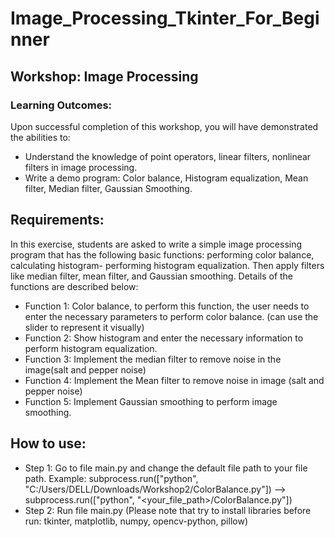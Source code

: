 # Image_Processing_Tkinter_For_Beginner
## Workshop: Image Processing
### Learning Outcomes:
Upon successful completion of this workshop, you will have demonstrated the abilities to:
- Understand the knowledge of point operators, linear filters, nonlinear filters in image processing.
- Write a demo program: Color balance, Histogram equalization, Mean filter, Median filter, Gaussian Smoothing.
## Requirements:
In this exercise, students are asked to write a simple image processing program that has the following basic functions: performing color balance, calculating histogram- performing histogram equalization. Then apply filters like median filter, mean filter, and Gaussian smoothing. Details of the functions are described below:
- Function 1: Color balance, to perform this function, the user needs to enter the necessary parameters to perform color balance. (can use the slider to represent it visually)
- Function 2: Show histogram and enter the necessary information to perform histogram equalization.
- Function 3: Implement the median filter to remove noise in the image(salt and pepper noise)
- Function 4: Implement the Mean filter to remove noise in image (salt and pepper noise)
- Function 5: Implement Gaussian smoothing to perform image smoothing.
## How to use:
- Step 1: Go to file main.py and change the default file path to your file path. Example: subprocess.run(["python", "C:/Users/DELL/Downloads/Workshop2/ColorBalance.py"]) --> subprocess.run(["python", "<your_file_path>/ColorBalance.py"])
- Step 2: Run file main.py (Please note that try to install libraries before run: tkinter, matplotlib, numpy, opencv-python, pillow)
